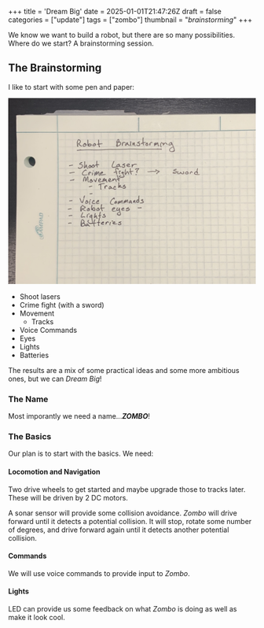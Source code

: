 +++
title = 'Dream Big'
date = 2025-01-01T21:47:26Z
draft = false
categories = ["update"]
tags = ["zombo"]
thumbnail = "*brainstorming*"
+++

We know we want to build a robot, but there are so many possibilities.  Where do
we start?  A brainstorming session.

## The Brainstorming

I like to start with some pen and paper:

[![Results of our brainstorming session.](brainstorming.jpg "Results of our brainstorming session.")](brainstorming.jpg)

- Shoot lasers
- Crime fight (with a sword)
- Movement
  - Tracks
- Voice Commands
- Eyes
- Lights
- Batteries

The results are a mix of some practical ideas and some more ambitious ones, but we
can _Dream Big_!

### The Name

Most imporantly we need a name...___ZOMBO___!

### The Basics

Our plan is to start with the basics. We need:

#### Locomotion and Navigation

Two drive wheels to get started and maybe upgrade those to tracks later.  These will
be driven by 2 DC motors.

A sonar sensor will provide some collision avoidance.  _Zombo_ will drive forward
until it detects a potential collision.  It will stop, rotate some number of degrees,
and drive forward again until it detects another potential collision.

#### Commands

We will use voice commands to provide input to _Zombo_.

#### Lights

LED can provide us some feedback on what _Zombo_ is doing as well as make it look
cool.
